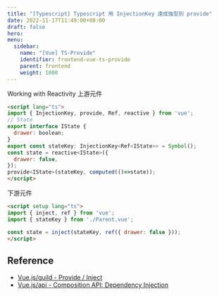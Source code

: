 ```yaml
---
title: "[Typescript] Typescript 用 InjectionKey 達成強型別 provide"
date: 2022-11-17T11:49:00+08:00
draft: false
hero: 
menu:
  sidebar:
    name: "[Vue] TS-Provide"
    identifier: frontend-vue-ts-provide
    parent: frontend
    weight: 1000
---
```

Working with Reactivity
上游元件
```html
<script lang="ts">
import { InjectionKey, provide, Ref, reactive } from 'vue';
// State
export interface IState {
  drawer: boolean;
}
export const stateKey: InjectionKey<Ref<IState>> = Symbol();
const state = reactive<IState>({
  drawer: false,
});
provide<IState>(stateKey, computed(()=>state));
</script>
```
下游元件
```html
<script setup lang="ts">
import { inject, ref } from 'vue';
import { stateKey } from './Parent.vue';

const state = inject(stateKey, ref({ drawer: false }));
</script>
```
## Reference
 - [Vue.js/guild - Provide / Inject](https://vuejs.org/guide/components/provide-inject.html)
 - [Vue.js/api - Composition API: Dependency Injection](https://vuejs.org/api/composition-api-dependency-injection.html)
